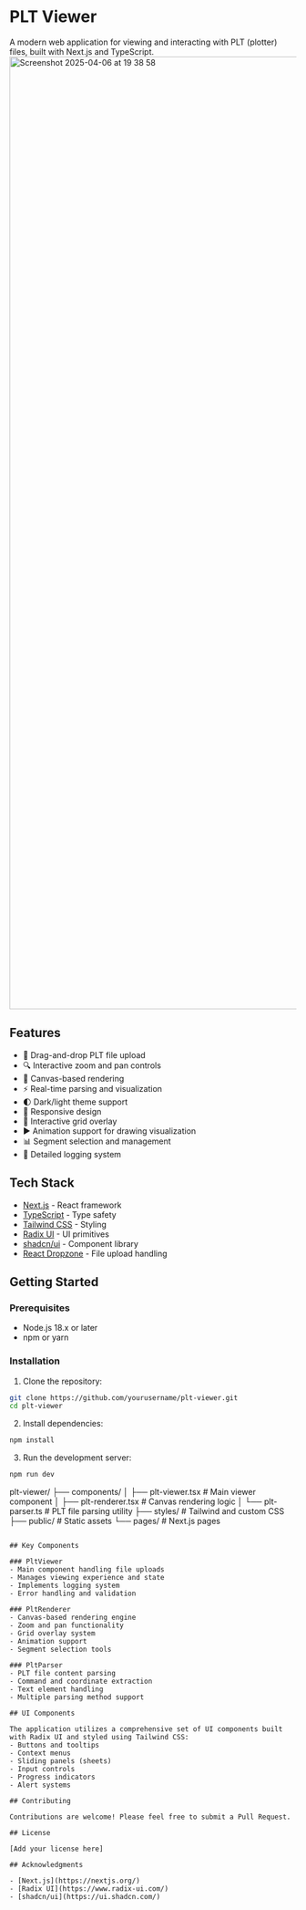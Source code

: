# PLT Viewer

A modern web application for viewing and interacting with PLT (plotter) files, built with Next.js and TypeScript.
<img width="1671" alt="Screenshot 2025-04-06 at 19 38 58" src="https://github.com/user-attachments/assets/f3b6939b-70f5-4cf3-9df9-7d1b165bd122" />

## Features

- 📁 Drag-and-drop PLT file upload
- 🔍 Interactive zoom and pan controls
- 🎨 Canvas-based rendering
- ⚡ Real-time parsing and visualization
- 🌓 Dark/light theme support
- 📱 Responsive design
- 🎯 Interactive grid overlay
- ▶️ Animation support for drawing visualization
- 📊 Segment selection and management
- 📝 Detailed logging system

## Tech Stack

- [Next.js](https://nextjs.org/) - React framework
- [TypeScript](https://www.typescriptlang.org/) - Type safety
- [Tailwind CSS](https://tailwindcss.com/) - Styling
- [Radix UI](https://www.radix-ui.com/) - UI primitives
- [shadcn/ui](https://ui.shadcn.com/) - Component library
- [React Dropzone](https://react-dropzone.js.org/) - File upload handling

## Getting Started

### Prerequisites

- Node.js 18.x or later
- npm or yarn

### Installation

1. Clone the repository:

```bash
git clone https://github.com/yourusername/plt-viewer.git
cd plt-viewer
```

2. Install dependencies:

```bash
npm install
```

3. Run the development server:

```bash
npm run dev
```


plt-viewer/
├── components/
│ ├── plt-viewer.tsx # Main viewer component
│ ├── plt-renderer.tsx # Canvas rendering logic
│ └── plt-parser.ts # PLT file parsing utility
├── styles/ # Tailwind and custom CSS
├── public/ # Static assets
└── pages/ # Next.js pages

```

## Key Components

### PltViewer
- Main component handling file uploads
- Manages viewing experience and state
- Implements logging system
- Error handling and validation

### PltRenderer
- Canvas-based rendering engine
- Zoom and pan functionality
- Grid overlay system
- Animation support
- Segment selection tools

### PltParser
- PLT file content parsing
- Command and coordinate extraction
- Text element handling
- Multiple parsing method support

## UI Components

The application utilizes a comprehensive set of UI components built with Radix UI and styled using Tailwind CSS:
- Buttons and tooltips
- Context menus
- Sliding panels (sheets)
- Input controls
- Progress indicators
- Alert systems

## Contributing

Contributions are welcome! Please feel free to submit a Pull Request.

## License

[Add your license here]

## Acknowledgments

- [Next.js](https://nextjs.org/)
- [Radix UI](https://www.radix-ui.com/)
- [shadcn/ui](https://ui.shadcn.com/)

